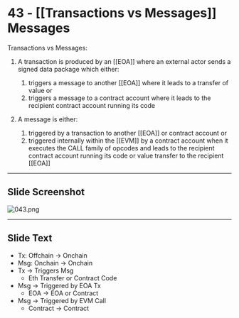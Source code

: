 # 43 - [[Transactions vs	 Messages]] Messages

Transactions vs Messages:

1.  A transaction is produced by an [[EOA]] where an external actor sends a signed data package which either: 
	1.  triggers a message to another [[EOA]] where it leads to a transfer of value or 
	2. triggers a message to a contract account where it leads to the recipient contract account running its code
    
2.  A message is either: 
	1.  triggered by a transaction to another [[EOA]] or contract account or
	2.  triggered internally within the [[EVM]] by a contract account when it executes the CALL family of opcodes and leads to the recipient contract account running its code or value transfer to the recipient [[EOA]]

___
## Slide Screenshot
![043.png](../images/ethereum101/043.png)
___
## Slide Text
- Tx: Offchain -> Onchain
- Msg: Onchain -> Onchain
- Tx -> Triggers Msg
	- Eth Transfer or Contract Code
- Msg -> Triggered by EOA Tx
	- EOA -> EOA or Contract
- Msg -> Triggered by EVM Call
	- Contract -> Contract 

